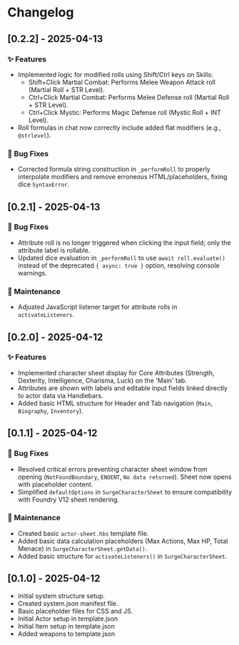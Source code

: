 # Changelog

## [0.2.2] - 2025-04-13

### ✨ Features

- Implemented logic for modified rolls using Shift/Ctrl keys on Skills:
  - Shift+Click Martial Combat: Performs Melee Weapon Attack roll (Martial Roll + STR Level).
  - Ctrl+Click Martial Combat: Performs Melee Defense roll (Martial Roll + STR Level).
  - Ctrl+Click Mystic: Performs Magic Defense roll (Mystic Roll + INT Level).
- Roll formulas in chat now correctly include added flat modifiers (e.g., `@strlevel`).

### 🐛 Bug Fixes

- Corrected formula string construction in `_performRoll` to properly interpolate modifiers and remove erroneous HTML/placeholders, fixing dice `SyntaxError`.

## [0.2.1] - 2025-04-13

### 🐛 Bug Fixes

- Attribute roll is no longer triggered when clicking the input field; only the attribute label is rollable.
- Updated dice evaluation in `_performRoll` to use `await roll.evaluate()` instead of the deprecated `{ async: true }` option, resolving console warnings.

### 🔧 Maintenance

- Adjusted JavaScript listener target for attribute rolls in `activateListeners`.

## [0.2.0] - 2025-04-12

### ✨ Features

- Implemented character sheet display for Core Attributes (Strength, Dexterity, Intelligence, Charisma, Luck) on the 'Main' tab.
- Attributes are shown with labels and editable input fields linked directly to actor data via Handlebars.
- Added basic HTML structure for Header and Tab navigation (`Main`, `Biography`, `Inventory`).

## [0.1.1] - 2025-04-12

### 🐛 Bug Fixes

- Resolved critical errors preventing character sheet window from opening (`NotFoundBoundary`, `ENOENT`, `No data returned`). Sheet now opens with placeholder content.
- Simplified `defaultOptions` in `SurgeCharacterSheet` to ensure compatibility with Foundry V12 sheet rendering.

### 🔧 Maintenance

- Created basic `actor-sheet.hbs` template file.
- Added basic data calculation placeholders (Max Actions, Max HP, Total Menace) in `SurgeCharacterSheet.getData()`.
- Added basic structure for `activateListeners()` in `SurgeCharacterSheet`.

## [0.1.0] - 2025-04-12

- Initial system structure setup.
- Created system.json manifest file.
- Basic placeholder files for CSS and JS.
- Initial Actor setup in template.json
- Initial Item setup in template.json
- Added weapons to template.json
